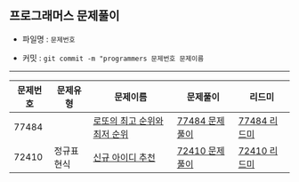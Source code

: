 

## 프로그래머스 문제풀이



- 파일명 : `문제번호`

- 커밋 :  `git commit -m "programmers 문제번호 문제이름`



-----------------------





|문제번호|문제유형|문제이름|문제풀이|리드미|
| ---- | ---- | ---- | ---- | ---- |
| 77484 |  | [로또의 최고 순위와 최저 순위](https://programmers.co.kr/learn/courses/30/lessons/77484) | [77484 문제풀이](https://github.com/Park-Dasol/Algorithm/blob/master/programmers/77484.js) | [77484 리드미](https://github.com/Park-Dasol/Algorithm/blob/master/programmers/77484.md) |
|  72410    | 정규표현식  |   [신규 아이디 추천](https://programmers.co.kr/learn/courses/30/lessons/72410)   | [72410 문제풀이](https://github.com/Park-Dasol/Algorithm/blob/master/programmers/724102.js) |   [72410 리드미](https://github.com/Park-Dasol/Algorithm/blob/master/programmers/72410.md)   |



